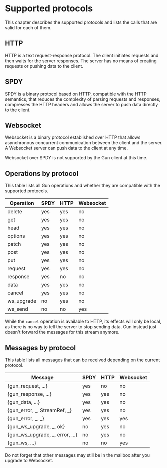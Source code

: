 Supported protocols
===================

This chapter describes the supported protocols and lists
the calls that are valid for each of them.

HTTP
----

HTTP is a text request-response protocol. The client
initiates requests and then waits for the server responses.
The server has no means of creating requests or pushing
data to the client.

SPDY
----

SPDY is a binary protocol based on HTTP, compatible with
the HTTP semantics, that reduces the complexity of parsing
requests and responses, compresses the HTTP headers and
allows the server to push data directly to the client.

Websocket
---------

Websocket is a binary protocol established over HTTP that
allows asynchronous concurrent communication between the
client and the server. A Websocket server can push data to
the client at any time.

Websocket over SPDY is not supported by the Gun client at
this time.

Operations by protocol
----------------------

This table lists all Gun operations and whether they are
compatible with the supported protocols.

| Operation  | SPDY | HTTP | Websocket |
| ---------- | ---- | ---- | --------- |
| delete     | yes  | yes  | no        |
| get        | yes  | yes  | no        |
| head       | yes  | yes  | no        |
| options    | yes  | yes  | no        |
| patch      | yes  | yes  | no        |
| post       | yes  | yes  | no        |
| put        | yes  | yes  | no        |
| request    | yes  | yes  | no        |
| response   | yes  | no   | no        |
| data       | yes  | yes  | no        |
| cancel     | yes  | yes  | no        |
| ws_upgrade | no   | yes  | no        |
| ws_send    | no   | no   | yes       |

While the `cancel` operation is available to HTTP, its effects
will only be local, as there is no way to tell the server to
stop sending data. Gun instead just doesn't forward the messages
for this stream anymore.

Messages by protocol
--------------------

This table lists all messages that can be received depending
on the current protocol.

| Message                          | SPDY | HTTP | Websocket |
| -------------------------------- | ---- | ---- | --------- |
| {gun_request, ...}              | yes  | no   | no        |
| {gun_response, ...}             | yes  | yes  | no        |
| {gun_data, ...}                 | yes  | yes  | no        |
| {gun_error, _, StreamRef, _}    | yes  | yes  | no        |
| {gun_error, _, _}               | yes  | yes  | yes       |
| {gun_ws_upgrade, _, ok}         | no   | yes  | no        |
| {gun_ws_upgrade, _, error, ...} | no   | yes  | no        |
| {gun_ws, ...}                   | no   | no   | yes       |

Do not forget that other messages may still be in the mailbox
after you upgrade to Websocket.
